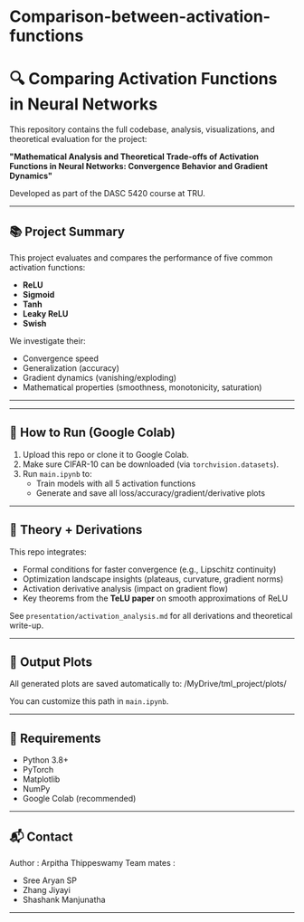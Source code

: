 # Comparison-between-activation-functions

# 🔍 Comparing Activation Functions in Neural Networks

This repository contains the full codebase, analysis, visualizations, and theoretical evaluation for the project:

**"Mathematical Analysis and Theoretical Trade-offs of Activation Functions in Neural Networks: Convergence Behavior and Gradient Dynamics"**

Developed as part of the DASC 5420 course at TRU.

---

## 📚 Project Summary

This project evaluates and compares the performance of five common activation functions:

- **ReLU**
- **Sigmoid**
- **Tanh**
- **Leaky ReLU**
- **Swish**

We investigate their:
- Convergence speed
- Generalization (accuracy)
- Gradient dynamics (vanishing/exploding)
- Mathematical properties (smoothness, monotonicity, saturation)

---


---

## 🧪 How to Run (Google Colab)

1. Upload this repo or clone it to Google Colab.
2. Make sure CIFAR-10 can be downloaded (via `torchvision.datasets`).
3. Run `main.ipynb` to:
   - Train models with all 5 activation functions
   - Generate and save all loss/accuracy/gradient/derivative plots

---

## 🧠 Theory + Derivations

This repo integrates:
- Formal conditions for faster convergence (e.g., Lipschitz continuity)
- Optimization landscape insights (plateaus, curvature, gradient norms)
- Activation derivative analysis (impact on gradient flow)
- Key theorems from the **TeLU paper** on smooth approximations of ReLU

See `presentation/activation_analysis.md` for all derivations and theoretical write-up.

---

## 💾 Output Plots

All generated plots are saved automatically to:
/MyDrive/tml_project/plots/


You can customize this path in `main.ipynb`.

---

## 🔧 Requirements

- Python 3.8+
- PyTorch
- Matplotlib
- NumPy
- Google Colab (recommended)

---

## 📬 Contact

Author : Arpitha Thippeswamy 
Team mates :
- Sree Aryan SP
- Zhang Jiyayi
- Shashank Manjunatha

---





